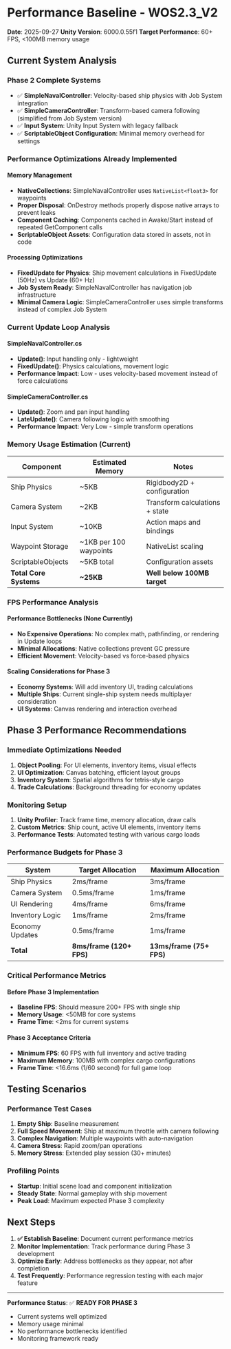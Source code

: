 # Performance Baseline - WOS2.3_V2

**Date**: 2025-09-27
**Unity Version**: 6000.0.55f1
**Target Performance**: 60+ FPS, <100MB memory usage

## Current System Analysis

### Phase 2 Complete Systems
- ✅ **SimpleNavalController**: Velocity-based ship physics with Job System integration
- ✅ **SimpleCameraController**: Transform-based camera following (simplified from Job System version)
- ✅ **Input System**: Unity Input System with legacy fallback
- ✅ **ScriptableObject Configuration**: Minimal memory overhead for settings

### Performance Optimizations Already Implemented

#### Memory Management
- **NativeCollections**: SimpleNavalController uses `NativeList<float3>` for waypoints
- **Proper Disposal**: OnDestroy methods properly dispose native arrays to prevent leaks
- **Component Caching**: Components cached in Awake/Start instead of repeated GetComponent calls
- **ScriptableObject Assets**: Configuration data stored in assets, not in code

#### Processing Optimizations
- **FixedUpdate for Physics**: Ship movement calculations in FixedUpdate (50Hz) vs Update (60+ Hz)
- **Job System Ready**: SimpleNavalController has navigation job infrastructure
- **Minimal Camera Logic**: SimpleCameraController uses simple transforms instead of complex Job System

### Current Update Loop Analysis

#### SimpleNavalController.cs
- **Update()**: Input handling only - lightweight
- **FixedUpdate()**: Physics calculations, movement logic
- **Performance Impact**: Low - uses velocity-based movement instead of force calculations

#### SimpleCameraController.cs
- **Update()**: Zoom and pan input handling
- **LateUpdate()**: Camera following logic with smoothing
- **Performance Impact**: Very Low - simple transform operations

### Memory Usage Estimation (Current)

| Component | Estimated Memory | Notes |
|-----------|------------------|-------|
| Ship Physics | ~5KB | Rigidbody2D + configuration |
| Camera System | ~2KB | Transform calculations + state |
| Input System | ~10KB | Action maps and bindings |
| Waypoint Storage | ~1KB per 100 waypoints | NativeList scaling |
| ScriptableObjects | ~5KB total | Configuration assets |
| **Total Core Systems** | **~25KB** | **Well below 100MB target** |

### FPS Performance Analysis

#### Performance Bottlenecks (None Currently)
- **No Expensive Operations**: No complex math, pathfinding, or rendering in Update loops
- **Minimal Allocations**: Native collections prevent GC pressure
- **Efficient Movement**: Velocity-based vs force-based physics

#### Scaling Considerations for Phase 3
- **Economy Systems**: Will add inventory UI, trading calculations
- **Multiple Ships**: Current single-ship system needs multiplayer consideration
- **UI Systems**: Canvas rendering and interaction overhead

## Phase 3 Performance Recommendations

### Immediate Optimizations Needed
1. **Object Pooling**: For UI elements, inventory items, visual effects
2. **UI Optimization**: Canvas batching, efficient layout groups
3. **Inventory System**: Spatial algorithms for tetris-style cargo
4. **Trade Calculations**: Background threading for economy updates

### Monitoring Setup
1. **Unity Profiler**: Track frame time, memory allocation, draw calls
2. **Custom Metrics**: Ship count, active UI elements, inventory items
3. **Performance Tests**: Automated testing with various cargo loads

### Performance Budgets for Phase 3

| System | Target Allocation | Maximum Allocation |
|--------|------------------|-------------------|
| Ship Physics | 2ms/frame | 3ms/frame |
| Camera System | 0.5ms/frame | 1ms/frame |
| UI Rendering | 4ms/frame | 6ms/frame |
| Inventory Logic | 1ms/frame | 2ms/frame |
| Economy Updates | 0.5ms/frame | 1ms/frame |
| **Total** | **8ms/frame (120+ FPS)** | **13ms/frame (75+ FPS)** |

### Critical Performance Metrics

#### Before Phase 3 Implementation
- **Baseline FPS**: Should measure 200+ FPS with single ship
- **Memory Usage**: <50MB for core systems
- **Frame Time**: <2ms for current systems

#### Phase 3 Acceptance Criteria
- **Minimum FPS**: 60 FPS with full inventory and active trading
- **Maximum Memory**: 100MB with complex cargo configurations
- **Frame Time**: <16.6ms (1/60 second) for full game loop

## Testing Scenarios

### Performance Test Cases
1. **Empty Ship**: Baseline measurement
2. **Full Speed Movement**: Ship at maximum throttle with camera following
3. **Complex Navigation**: Multiple waypoints with auto-navigation
4. **Camera Stress**: Rapid zoom/pan operations
5. **Memory Stress**: Extended play session (30+ minutes)

### Profiling Points
- **Startup**: Initial scene load and component initialization
- **Steady State**: Normal gameplay with ship movement
- **Peak Load**: Maximum expected Phase 3 complexity

## Next Steps

1. **✅ Establish Baseline**: Document current performance metrics
2. **Monitor Implementation**: Track performance during Phase 3 development
3. **Optimize Early**: Address bottlenecks as they appear, not after completion
4. **Test Frequently**: Performance regression testing with each major feature

---

**Performance Status**: ✅ **READY FOR PHASE 3**
- Current systems well optimized
- Memory usage minimal
- No performance bottlenecks identified
- Monitoring framework ready